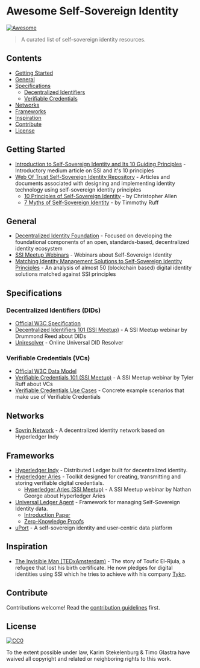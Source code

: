 # Awesome Self-Sovereign Identity

[![Awesome](https://awesome.re/badge.svg)](https://awesome.re)

> A curated list of self-sovereign identity resources.

## Contents

- [Getting Started](#getting-started)
- [General](#general)
- [Specifications](#specifications)
  - [Decentralized Identifiers](#decentralized-identifiers-dids)
  - [Verifiable Credentials](#verifiable-credentials-vcs)
- [Networks](#networks)
- [Frameworks](#frameworks)
- [Inspiration](#inspiration)
- [Contribute](#contribute)
- [License](#license)

## Getting Started

- [Introduction to Self-Sovereign Identity and Its 10 Guiding Principles](https://medium.com/metadium/introduction-to-self-sovereign-identity-and-its-10-guiding-principles-97c1ba603872) - Introductory medium article on SSI and it's 10 principles
- [Web Of Trust Self-Sovereign Identity Repository](https://github.com/WebOfTrustInfo/self-sovereign-identity) - Articles and documents associated with designing and implementing identity technology using self-sovereign identity principles
  - [10 Principles of Self-Sovereign Identity](https://github.com/WebOfTrustInfo/self-sovereign-identity/blob/master/self-sovereign-identity-principles.md) - by Christopher Allen
  - [7 Myths of Self-Sovereign Identity](https://github.com/WebOfTrustInfo/self-sovereign-identity/blob/master/7-myths-of-self-sovereign-identity.md) - by Timmothy Ruff

## General

- [Decentralized Identity Foundation](https://identity.foundation) - Focused on developing the foundational components of an open, standards-based, decentralized identity ecosystem
- [SSI Meetup Webinars](https://ssimeetup.org/blog) - Webinars about Self-Sovereign Identity
- [Matching Identity Management Solutions to Self-Sovereign Identity Principles](https://www.slideshare.net/TommyKoens/matching-identity-management-solutions-to-selfsovereign-identity-principles/1) - An analysis of almost 50 (blockchain based) digital identity solutions matched against SSI principles

## Specifications

### Decentralized Identifiers (DIDs)

- [Official W3C Specification](https://w3c-ccg.github.io/did-spec/)
- [Decentralized Identifiers 101 (SSI Meetup)](https://ssimeetup.org/decentralized-identifiers-did-fundamental-block-self-sovereign-identity-drummond-reed-webinar-2/) - A SSI Meetup webinar by Drummond Reed about DIDs
- [Uniresolver](https://uniresolver.io/) - Online Universal DID Resolver

### Verifiable Credentials (VCs)

- [Official W3C Data Model](https://www.w3.org/TR/vc-data-model/)
- [Verifiable Credentials 101 (SSI Meetup)](https://ssimeetup.org/verifiable-credentials-101-ssi-tyler-ruff-webinar-11/) - A SSI Meetup webinar by Tyler Ruff about VCs
- [Verifiable Credentials Use Cases](https://www.w3.org/TR/vc-use-cases/) - Concrete example scenarios that make use of Verifiable Credentials

## Networks

- [Sovrin Network](https://sovrin.org/) - A decentralized identity network based on Hyperledger Indy

## Frameworks

- [Hyperledger Indy](https://www.hyperledger.org/projects/hyperledger-indy) - Distributed Ledger built for decentralized identity.
- [Hyperledger Aries](https://www.hyperledger.org/projects/aries) - Toolkit designed for creating, transmitting and storing verifiable digital credentials.
  - [Hyperledger Aries (SSI Meetup)](https://ssimeetup.org/hyperledger-aries-open-source-interoperable-identity-solutions-nathan-george-webinar-30/) - A SSI Meetup webinar by Nathan George about Hyperledger Aries
- [Universal Ledger Agent](https://github.com/rabobank-blockchain/universal-ledger-agent) - Framework for managing Self-Sovereign Identity data.
  - [Introduction Paper](https://github.com/WebOfTrustInfo/rwot8-barcelona/blob/master/topics-and-advance-readings/universal-ledger-agent.md)
  - [Zero-Knowledge Proofs](https://github.com/WebOfTrustInfo/rwot9-prague/blob/master/topics-and-advance-readings/zero-knowledge-proofs-and-vc-in-social-housing.md)
- [uPort](https://www.uport.me/) - A self-sovereign identity and user-centric data platform

## Inspiration

- [The Invisible Man (TEDxAmsterdam)](https://www.youtube.com/watch?v=6OfcbgcxGNM) - The story of Toufic El-Rjula, a refugee that lost his birth certificate. He now pledges for digital identities using SSI which he tries to achieve with his company [Tykn](https://tykn.tech).

## Contribute

Contributions welcome! Read the [contribution guidelines](contributing.md) first.

## License

[![CC0](https://mirrors.creativecommons.org/presskit/buttons/88x31/svg/cc-zero.svg)](https://creativecommons.org/publicdomain/zero/1.0)

To the extent possible under law, Karim Stekelenburg &amp; Timo Glastra have waived all copyright and
related or neighboring rights to this work.
